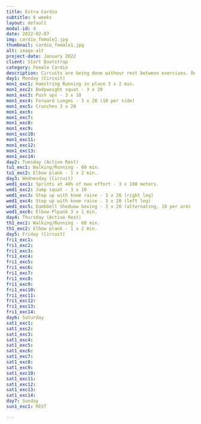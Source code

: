 ```yaml
---
title: Extra Cardio
subtitle: 6 weeks
layout: default
modal-id: 4
date: 2022-02-07
img: cardio_female1.jpg
thumbnail: cardio_female1.jpg
alt: image-alt
project-date: January 2022
client: Start Bootstrap
category: Female Cardio
description: Circuits are being done withour rest between exercises. Do one set of the exercise and then go to the next exercise until the bottom of the list. Then take up to 2 min. rest and repreat the circuit as many times as it says after the exercises.
day1: Monday (Circuit)
mon1_exc1: Hamstring Running in place 3 x 2 min.
mon1_exc2: Bodyweight squat - 3 x 20
mon1_exc3: Push ups - 3 x 10 
mon1_exc4: Forward Lunges - 3 x 20 (10 per side)
mon1_exc5: Crunches 3 x 20
mon1_exc6: 
mon1_exc7: 
mon1_exc8: 
mon1_exc9: 
mon1_exc10: 
mon1_exc11: 
mon1_exc12: 
mon1_exc13: 
mon1_exc14: 
day2: Tuesday (Active Rest)
tu1_exc1: Walking/Running - 60 min.
tu1_exc2: Elbow plank - 1 x 2 min.
day3: Wednesday (Circuit)
wed1_exc1: Sprints at 40% of max effort - 3 x 100 meters.
wed1_exc2: Jump squat - 3 x 10
wed1_exc3: Step up with knee raise - 3 x 20 (right leg)
wed1_exc4: Step up with knee raise - 3 x 20 (left leg)
wed1_exc5: Dumbbell Sheduow boxing - 3 x 20 (alternating, 10 per arm)
wed1_exc6: Elbow Plpank 3 x 1 min.
day4: Thursday (Active Rest)
th1_exc1: Walking/Running - 60 min.
th1_exc2: Elbow plank - 1 x 2 min.
day5: Friday (Circuit)
fri1_exc1: 
fri1_exc2: 
fri1_exc3: 
fri1_exc4: 
fri1_exc5: 
fri1_exc6: 
fri1_exc7: 
fri1_exc8: 
fri1_exc9:  
fri1_exc10: 
fri1_exc11: 
fri1_exc12: 
fri1_exc13: 
fri1_exc14: 
day6: Saturday 
sat1_exc1: 
sat1_exc2: 
sat1_exc3: 
sat1_exc4: 
sat1_exc5: 
sat1_exc6: 
sat1_exc7: 
sat1_exc8: 
sat1_exc9: 
sat1_exc10: 
sat1_exc11: 
sat1_exc12: 
sat1_exc13: 
sat1_exc14: 
day7: Sunday
sun1_exc1: REST

---
```

